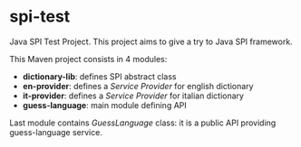 # spi-test
Java SPI Test Project. This project aims to give a try to Java SPI framework.

This Maven project consists in 4 modules:

* **dictionary-lib**: defines SPI abstract class 
* **en-provider**: defines a *Service Provider* for english dictionary
* **it-provider**: defines a *Service Provider* for italian dictionary
* **guess-language**: main module defining API

Last module contains *GuessLanguage*  class: it is a public API providing guess-language service.
